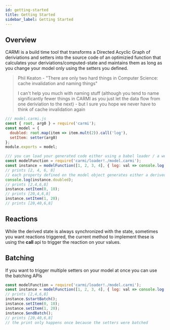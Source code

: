 ```yaml
---
id: getting-started
title: Getting Started
sidebar_label: Getting Started
---
```


## Overview

CARMI is a build time tool that transforms a Directed Acyclic Graph of deriviations and setters into the source code of
an optimizied function that calculates your deriviations/computed-state and maintains them as long as you change your
model only using the setters you defined.

> Phil Keaton - "There are only two hard things in Computer Science: cache invalidation and naming things"
>
> I can't help you much with naming stuff (although you tend to name significantly fewer things in CARMI as you just let
> the data flow from one deriviation to the next) - but I sure you hope we never have to think of cache invalidation
> again

```js
/// model.carmi.js
const { root, arg0 } = require('carmi');
const model = {
  doubled: root.map(item => item.mult(2)).call('log'),
  setItem: setter(arg0)
};
module.exports = model;
```

```js
/// you can load your generated code either using a babel loader / a webpack plugin or just add a build step to generate the source
const modelFunction = require('carmi/loader!./model.carmi');
const instance = modelFunction([1, 2, 3, 4], { log: val => console.log(val);return val });
// prints [2, 4, 6, 8]
// each property defined on the model object generates either a derived value or a setter
console.log(instance.doubled);
// prints [2,4,6,8]
instance.setItem(0, 10);
// prints [20,4,6,8]
instance.setItem(1, 20);
// prints [20,40,6,8]
```

## Reactions

While the derived state is always synchronized with the state, sometimes you want reactions triggered, the current
method to implement these is using the **call** api to trigger the reaction on your values.

## Batching

If you want to trigger multiple setters on your model at once you can use the batching APIs

```js
const modelFunction = require('carmi/loader!./model.carmi');
const instance = modelFunction([1, 2, 3, 4], { log: val => console.log(val);return val });
// prints [2,4,6,8]
instance.$startBatch();
instance.setItem(0, 10);
instance.setItem(1, 20);
instance.$endBatch();
// prints [20,40,6,8]
// the print only happens once because the setters were batched
```
